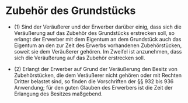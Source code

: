 # Zubehör des Grundstücks

- (1) Sind der Veräußerer und der Erwerber darüber einig, dass sich die Veräußerung auf das Zubehör des Grundstücks erstrecken soll, so erlangt der Erwerber mit dem Eigentum an dem Grundstück auch das Eigentum an den zur Zeit des Erwerbs vorhandenen Zubehörstücken, soweit sie dem Veräußerer gehören. Im Zweifel ist anzunehmen, dass sich die Veräußerung auf das Zubehör erstrecken soll.

- (2) Erlangt der Erwerber auf Grund der Veräußerung den Besitz von Zubehörstücken, die dem Veräußerer nicht gehören oder mit Rechten Dritter belastet sind, so finden die Vorschriften der §§ 932 bis 936 Anwendung; für den guten Glauben des Erwerbers ist die Zeit der Erlangung des Besitzes maßgebend.

